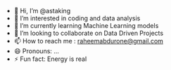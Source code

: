 - 👋 Hi, I’m @astaking
- 👀 I’m interested in coding and data analysis
- 🌱 I’m currently learning Machine Learning models
- 💞️ I’m looking to collaborate on Data Driven Projects
- 📫 How to reach me : raheemabdurone@gmail.com
- 😄 Pronouns: ...
- ⚡ Fun fact: Energy is real

<!---
astaking/astaking is a ✨ special ✨ repository because its `README.md` (this file) appears on your GitHub profile.
You can click the Preview link to take a look at your changes.
--->
